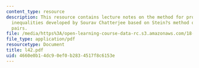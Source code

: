 ```yaml
---
content_type: resource
description: This resource contains lecture notes on the method for proving concentration
  inequalities developed by Sourav Chatterjee based on Stein?s method of exchangeable
  pairs.
file: /media/https%3A/open-learning-course-data-rc.s3.amazonaws.com/18-465-topics-in-statistics-statistical-learning-theory-spring-2007/4660e0b14dc90ef0b2834517f8c6153e_l42.pdf
file_type: application/pdf
resourcetype: Document
title: l42.pdf
uid: 4660e0b1-4dc9-0ef0-b283-4517f8c6153e
---
```

